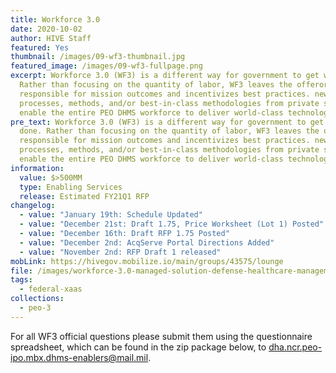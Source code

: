 ```yaml
---
title: Workforce 3.0
date: 2020-10-02
author: HIVE Staff
featured: Yes
thumbnail: /images/09-wf3-thumbnail.jpg
featured_image: /images/09-wf3-fullpage.png
excerpt: Workforce 3.0 (WF3) is a different way for government to get work done.
  Rather than focusing on the quantity of labor, WF3 leaves the offeror
  responsible for mission outcomes and incentivizes best practices. new
  processes, methods, and/or best-in-class methodologies from private sector to
  enable the entire PEO DHMS workforce to deliver world-class technology.
pre_text: Workforce 3.0 (WF3) is a different way for government to get work
  done. Rather than focusing on the quantity of labor, WF3 leaves the offeror
  responsible for mission outcomes and incentivizes best practices. new
  processes, methods, and/or best-in-class methodologies from private sector to
  enable the entire PEO DHMS workforce to deliver world-class technology.
information:
  value: $>500MM
  type: Enabling Services
  release: Estimated FY21Q1 RFP
changelog:
  - value: "January 19th: Schedule Updated"
  - value: "December 21st: Draft 1.75, Price Worksheet (Lot 1) Posted"
  - value: "December 16th: Draft RFP 1.75 Posted"
  - value: "December 2nd: AcqServe Portal Directions Added"
  - value: "November 2nd: RFP Draft 1 released"
mobLink: https://hivegov.mobilize.io/main/groups/43575/lounge
file: /images/workforce-3.0-managed-solution-defense-healthcare-management-systems-wf3-.zip
tags:
  - federal-xaas
collections:
  - peo-3
---
```

For all WF3 official questions please submit them using the questionnaire spreadsheet, which can be found in the zip package below, to [dha.ncr.peo-ipo.mbx.dhms-enablers@mail.mil](mailto:dha.ncr.peo-ipo.mbx.dhms-enablers@mail.mil).